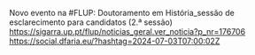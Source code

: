 Novo evento na #FLUP: Doutoramento em História_sessão de esclarecimento para candidatos (2.ª sessão) https://sigarra.up.pt/flup/noticias_geral.ver_noticia?p_nr=176706 https://social.dfaria.eu/?hashtag=2024-07-03T07:00:02Z